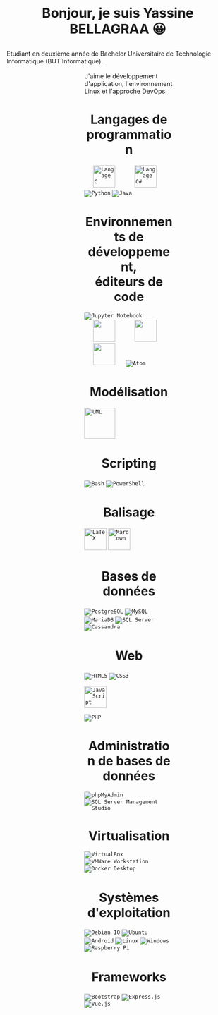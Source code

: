</nav>
<p style="text-align:center;font-weight:bold;font-size:30px">Bonjour, je suis Yassine BELLAGRAA 😀</p>
Etudiant en deuxième année de Bachelor Universitaire de Technologie Informatique (BUT Informatique).
<br>
<br>
<div style="margin-right:25%;margin-left:35%">
J'aime le développement d'application, l'environnement Linux et l'approche DevOps.
<br>
<h1 style="text-align:center">Langages de programmation</h1>
<code><img src="https://upload.wikimedia.org/wikipedia/commons/1/18/C_Programming_Language.svg" height="50" style="padding: 0 20 0 20;"  alt="Langage C"></a></code>
<code><img src="https://upload.wikimedia.org/wikipedia/commons/thumb/b/bd/Logo_C_sharp.svg/384px-Logo_C_sharp.svg.png" height="50" style="padding: 0 20 0 20;"  alt="Langage C#"></a></code>
<code><img src="https://www.vectorlogo.zone/logos/python/python-ar21.svg" alt="Python"></code>
<code><img src="https://www.vectorlogo.zone/logos/java/java-ar21.svg" alt="Java"></code>

<h1 style="text-align:center">Environnements de développement,<br> éditeurs de code</h1>
<code><img src="https://www.vectorlogo.zone/logos/jupyter/jupyter-ar21.svg" alt="Jupyter Notebook"></code>
<code><img src="https://upload.wikimedia.org/wikipedia/commons/9/95/Android_Studio_Icon_3.6.svg" height="50" style="padding: 0 20 0 20; alt="Android Studio"></code>
<code><img src="https://www.svgrepo.com/show/353685/eclipse-icon.svg" height="50" style="padding: 0 20 0 20; alt="Eclipse"></code>
<code><img src="https://upload.wikimedia.org/wikipedia/commons/9/9c/IntelliJ_IDEA_Icon.svg" height="50" style="padding: 0 20 0 20; alt="IntelliJ IDEA Community Edition"></code>
<code><img src="https://www.vectorlogo.zone/logos/atom_io/atom_io-ar21.svg" alt="Atom"></code>

<h1 style="text-align:center">Modélisation</h1>
<code><img src="https://upload.wikimedia.org/wikipedia/commons/d/d5/UML_logo.svg" height="70" alt="UML"></code>

<h1 style="text-align:center">Scripting</h1>
<code><img src="https://www.vectorlogo.zone/logos/gnu_bash/gnu_bash-ar21.svg" alt="Bash"></code>
<code><img src="https://upload.wikimedia.org/wikipedia/commons/2/2f/PowerShell_5.0_icon.png" alt="PowerShell"></code>


<h1 style="text-align:center">Balisage</h1>
<code><img src="https://upload.wikimedia.org/wikipedia/commons/9/92/LaTeX_logo.svg" height="50" alt="LaTeX"></code>
<code><img src="https://upload.wikimedia.org/wikipedia/commons/4/48/Markdown-mark.svg" height="50" alt="Mardown"></code>


<h1 style="text-align:center">Bases de données</h1>
<code><img src="https://www.vectorlogo.zone/logos/postgresql/postgresql-horizontal.svg" alt="PostgreSQL"></code>
<code><img src="https://www.vectorlogo.zone/logos/mysql/mysql-ar21.svg" alt="MySQL"></code>
<code><img src="https://www.vectorlogo.zone/logos/mariadb/mariadb-ar21.svg" alt="MariaDB"></code>
<code><img src="https://allvectorlogo.com/img/2017/02/microsoft-sql-server-logo.png" alt="SQL Server"></code>
<code><img src="https://www.vectorlogo.zone/logos/apache_cassandra/apache_cassandra-ar21.svg" alt="Cassandra"></code>

<h1 style="text-align:center">Web</h1>
<code><img src="https://www.vectorlogo.zone/logos/w3_html5/w3_html5-ar21.svg" alt="HTML5"></code>
<code><img src="https://www.vectorlogo.zone/logos/w3_css/w3_css-ar21.svg" alt="CSS3"></code>

<code><img src="https://upload.wikimedia.org/wikipedia/commons/9/99/Unofficial_JavaScript_logo_2.svg" height="50" alt="JavaScript"></code>

<code><img src="https://www.vectorlogo.zone/logos/php/php-ar21.svg" alt="PHP"></code>

<h1 style="text-align:center">Administration de bases de données</h1>
<code><img src="https://www.vectorlogo.zone/logos/phpmyadmin/phpmyadmin-ar21.svg" alt="phpMyAdmin"></code>
<code><img src="https://www.ubackup.com/screenshot/en/others/ssms/smss-logo.png" alt="SQL Server Management Studio"></code>

<h1 style="text-align:center">Virtualisation</h1>
<code><img src="https://www.vectorlogo.zone/logos/virtualbox/virtualbox-ar21.svg" alt="VirtualBox"></code>
<code><img src="https://3almalt9nia.com/wp-content/uploads/2020/06/VMware-Workstation-Pro-15.jpg" alt="VMWare Workstation"></code>
<code><img src="https://www.vectorlogo.zone/logos/docker/docker-official.svg" alt="Docker Desktop"></code>

<h1 style="text-align:center">Systèmes d'exploitation</h1>
<code><img src="https://www.vectorlogo.zone/logos/debian/debian-ar21.svg" alt="Debian 10"></code>
<code><img src="https://www.vectorlogo.zone/logos/ubuntu/ubuntu-ar21.svg" alt="Ubuntu"></code>
<code><img src="https://www.vectorlogo.zone/logos/android/android-ar21.svg" alt="Android"></code>
<code><img src="https://www.vectorlogo.zone/logos/linux/linux-ar21.svg" alt="Linux"></code>
<code><img src="https://upload.wikimedia.org/wikipedia/commons/3/34/Windows_logo_-_2012_derivative.svg" alt="Windows"></code>
<code><img src="https://www.vectorlogo.zone/logos/raspberrypi/raspberrypi-ar21.svg" alt="Raspberry Pi"></code>

<h1 style="text-align:center">Frameworks</h2>
<code><img src="https://www.vectorlogo.zone/logos/getbootstrap/getbootstrap-ar21.svg" alt="Bootstrap"></code>
<code><img src="https://www.vectorlogo.zone/logos/expressjs/expressjs-ar21.svg" alt="Express.js"></code>
<code><img src="https://www.vectorlogo.zone/logos/vuejs/vuejs-ar21.svg" alt="Vue.js"></code>

